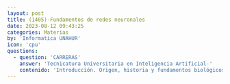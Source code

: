 ```yaml
---
layout: post
title: (1405)-Fundamentos de redes neuronales
date: 2023-08-12 09:43:25
categories: Materias
by: 'Informatica UNAHUR'
icon: 'cpu'
questions:
  - question: 'CARRERAS'
    answer: 'Tecnicatura Universitaria en Inteligencia Artificial-'
    contenido: 'Introducción. Origen, historia y fundamentos biológicos. Funcionamiento de las redes neuronales artificiales. Problemas que pueden resolver. Modelos. Componentes. Funciones de activación. Red neuronal artificial (RNA). Arquitectura de las RNA. Aprendizaje. Perceptrón simple y multicapa. Descenso de gradiente. Algoritmos de propagación.'
---
```

